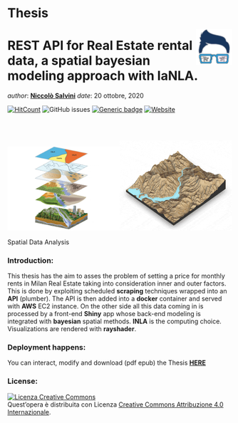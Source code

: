 Thesis
================

<!-- README.md is generated from README.Rmd. Please edit that file - rmarkdown::render('README.Rmd', output_format = 'github_document', output_file = 'README.md') -->

<img src="images/logo.png" align="right" height="80" />

# REST API for Real Estate rental data, a spatial bayesian modeling approach with IaNLA.

*author*: **[Niccolò Salvini](https://niccolosalvini.netlify.app/)**
*date*: 20 ottobre, 2020

[![HitCount](http://hits.dwyl.com/NiccoloSalvini/NiccoloSalvini%20/%20Thesis.svg)](http://hits.dwyl.com/NiccoloSalvini/NiccoloSalvini%20/%20Thesis)
<img alt="GitHub issues" src="https://img.shields.io/github/issues-raw/NiccoloSalvini/thesis">
[![Generic
badge](https://img.shields.io/badge/Github%20Pages%20Deploy-PASSING-%3CCOLOR%3E.svg)](https://shields.io/)
[![Website](https://img.shields.io/website-up-down-green-red/https/naereen.github.io.svg)](https://niccolosalvini.github.io/Thesis/)

<br> <br>

<div class="figure">

<img src="images/spatial.png" alt="Spatial Data Analysis" width="50%" /><img src="images/spatial_visualization.gif" alt="Spatial Data Analysis" width="50%" />

<p class="caption">

Spatial Data Analysis

</p>

</div>

### Introduction:

This thesis has the aim to asses the problem of setting a price for
monthly rents in Milan Real Estate taking into consideration inner and
outer factors. This is done by exploiting scheduled **scraping**
techniques wrapped into an **API** (plumber). The API is then added into
a **docker** container and served with **AWS** EC2 instance. On the
other side all this data coming in is processed by a front-end **Shiny**
app whose back-end modeling is integrated with **bayesian** spatial
methods. **INLA** is the computing choice. Visualizations are rendered
with **rayshader**.

### Deployment happens:

You can interact, modify and download (pdf epub) the Thesis
**[HERE](https://niccolosalvini.github.io/thesis/)**

### License:

<a rel="license" href="http://creativecommons.org/licenses/by/4.0/"><img alt="Licenza Creative Commons" style="border-width:0" src="https://i.creativecommons.org/l/by/4.0/88x31.png" /></a><br />Quest’opera
è distribuita con Licenza
<a rel="license" href="http://creativecommons.org/licenses/by/4.0/">Creative
Commons Attribuzione 4.0 Internazionale</a>.
